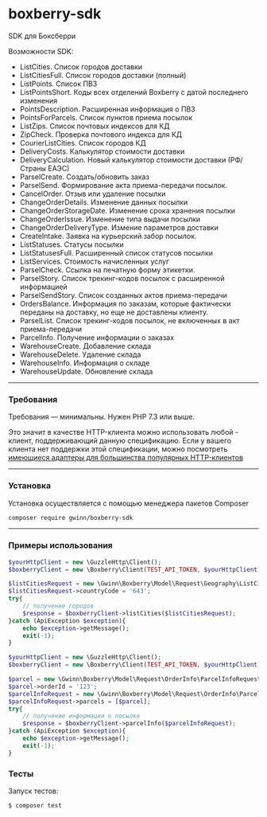 # boxberry-sdk
SDK для Боксберри

Возможности SDK:

- ListCities. Список городов доставки
- ListCitiesFull. Список городов доставки (полный)
- ListPoints. Список ПВЗ
- ListPointsShort. Коды всех отделений Boxberry c датой последнего изменения
- PointsDescription. Расширенная информация о ПВЗ
- PointsForParcels. Список пунктов приема посылок
- ListZips. Список почтовых индексов для КД
- ZipCheck. Проверка почтового индекса для КД
- CourierListCities. Список городов КД
- DeliveryCosts. Калькулятор стоимости доставки
- DeliveryCalculation. Новый калькулятор стоимости доставки (РФ/Страны ЕАЭС)
- ParselCreate. Создать/обновить заказ
- ParselSend. Формирование акта приема-передачи посылок.
- CancelOrder. Отзыв или удаление посылки
- ChangeOrderDetails. Изменение данных посылки
- ChangeOrderStorageDate. Изменение срока хранения посылки
- ChangeOrderIssue. Изменение типа выдачи посылки
- ChangeOrderDeliveryType. Измение параметров доставки
- CreateIntake. Заявка на курьерский забор посылок.
- ListStatuses. Статусы посылки
- ListStatusesFull. Расширенный список статусов посылки
- ListServices. Стоимость начисленных услуг
- ParselCheck. Ссылка на печатную форму этикетки.
- ParselStory. Список трекинг-кодов посылок с расширенной информацией
- ParselSendStory. Список созданных актов приема-передачи
- OrdersBalance. Информация по заказам, которые фактически переданы на доставку, но еще не доставлены клиенту.
- ParselList. Список трекинг-кодов посылок, не включенных в акт приема-передачи
- ParcelInfo. Получение информации о заказах
- WarehouseCreate. Добавление склада
- WarehouseDelete. Удаление склада
- WarehouseInfo. Информация о складе
- WarehouseUpdate. Обновление склада

***
### Требования
Требования — минимальны. Нужен PHP 7.3 или выше.

Это значит в качестве HTTP-клиента можно использовать любой - клиент, поддерживающий данную спецификацию.
Если у вашего клиента нет поддержки этой спецификации, можно посмотреть [имеющиеся адаптеры для большинства популярных HTTP-клиентов](http://docs.php-http.org/en/latest/clients.html)

***
### Установка
Установка осуществляется с помощью менеджера пакетов Composer

```bash
composer require gwinn/boxberry-sdk
```

***
### Примеры использования

```php
$yourHttpClient = new \GuzzleHttp\Client();
$boxberryClient = new \Boxberry\Client(TEST_API_TOKEN, $yourHttpClient);

$listCitiesRequest = new \Gwinn\Boxberry\Model\Request\Geography\ListCitiesRequest();
$listCitiesRequest->countryCode = '643';
try{
    // получение городов
    $response = $boxberryClient->listCities($listCitiesRequest);
}catch (ApiException $exception){
    echo $exception->getMessage();
    exit(-1);
}
```
```php
$yourHttpClient = new \GuzzleHttp\Client();
$boxberryClient = new \Boxberry\Client(TEST_API_TOKEN, $yourHttpClient);

$parcel = new \Gwinn\Boxberry\Model\Request\OrderInfo\ParcelInfoRequest\Parcel();
$parcel->orderId = '123';
$parcelInfoRequest = new \Gwinn\Boxberry\Model\Request\OrderInfo\ParcelInfoRequest();
$parcelInfoRequest->parcels = [$parcel];
try{
    // получение информации о посылке
    $response = $boxberryClient->parcelInfo($parcelInfoRequest);
}catch (ApiException $exception){
    echo $exception->getMessage();
    exit(-1);
}
```

### Тесты
Запуск тестов:
``` bash
$ composer test
```
